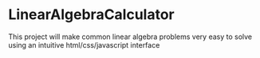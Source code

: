 # LinearAlgebraCalculator
This project will make common linear algebra problems very easy to solve using an intuitive html/css/javascript interface
